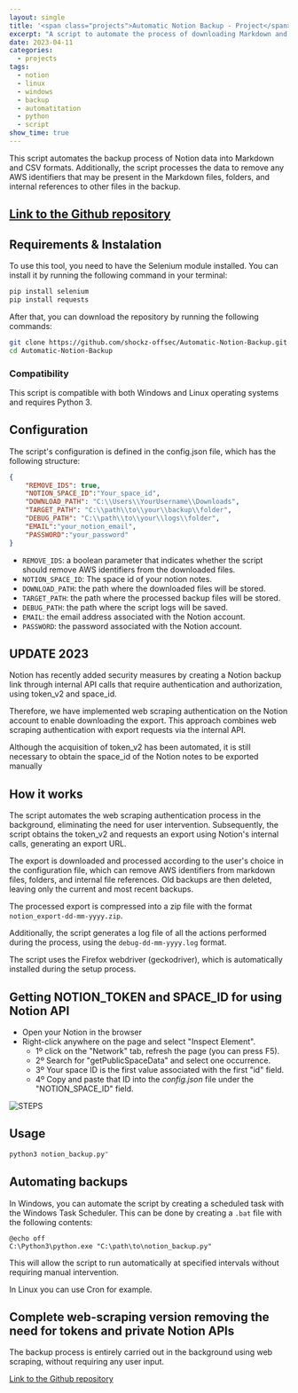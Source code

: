 ```yaml
---
layout: single
title: '<span class="projects">Automatic Notion Backup - Project</span>'
excerpt: "A script to automate the process of downloading Markdown and CSV backups of Notion. In addition, the data is processed to remove the AWS identifier present in the files."
date: 2023-04-11
categories:
  - projects
tags:  
  - notion
  - linux
  - windows
  - backup
  - automatitation
  - python
  - script
show_time: true
---
```


This script automates the backup process of Notion data into Markdown and CSV formats. Additionally, the script processes the data to remove any AWS identifiers that may be present in the Markdown files, folders, and internal references to other files in the backup.

## [Link to the Github repository](https://github.com/shockz-offsec/Automatic-Notion-Backup)

## Requirements & Instalation
To use this tool, you need to have the Selenium module installed. You can install it by running the following command in your terminal:

```bash
pip install selenium
pip install requests
```

After that, you can download the repository by running the following commands:

```bash
git clone https://github.com/shockz-offsec/Automatic-Notion-Backup.git
cd Automatic-Notion-Backup
```

### Compatibility

This script is compatible with both Windows and Linux operating systems and requires Python 3.

## Configuration

The script's configuration is defined in the config.json file, which has the following structure:

```json
{
    "REMOVE_IDS": true,
    "NOTION_SPACE_ID":"Your_space_id",
    "DOWNLOAD_PATH": "C:\\Users\\YourUsername\\Downloads",
    "TARGET_PATH": "C:\\path\\to\\your\\backup\\folder",
    "DEBUG_PATH": "C:\\path\\to\\your\\logs\\folder",
    "EMAIL":"your_notion_email",
    "PASSWORD":"your_password"
}
```

* `REMOVE_IDS`: a boolean parameter that indicates whether the script should remove AWS identifiers from the downloaded files.
* `NOTION_SPACE_ID`: The space id of your notion notes.
* `DOWNLOAD_PATH`: the path where the downloaded files will be stored.
* `TARGET_PATH`: the path where the processed backup files will be stored.
* `DEBUG_PATH`: the path where the script logs will be saved.
* `EMAIL`: the email address associated with the Notion account.
* `PASSWORD`: the password associated with the Notion account.

## UPDATE 2023
Notion has recently added security measures by creating a Notion backup link through internal API calls that require authentication and authorization, using token_v2 and space_id. 

Therefore, we have implemented web scraping authentication on the Notion account to enable downloading the export. This approach combines web scraping authentication with export requests via the internal API. 

Although the acquisition of token_v2 has been automated, it is still necessary to obtain the space_id of the Notion notes to be exported manually

## How it works

The script automates the web scraping authentication process in the background, eliminating the need for user intervention. Subsequently, the script obtains the token_v2 and requests an export using Notion's internal calls, generating an export URL. 

The export is downloaded and processed according to the user's choice in the configuration file, which can remove AWS identifiers from markdown files, folders, and internal file references. Old backups are then deleted, leaving only the current and most recent backups. 

The processed export is compressed into a zip file with the format `notion_export-dd-mm-yyyy.zip`. 

Additionally, the script generates a log file of all the actions performed during the process, using the `debug-dd-mm-yyyy.log` format.

The script uses the Firefox webdriver (geckodriver), which is automatically installed during the setup process.


## Getting NOTION_TOKEN and SPACE_ID for using Notion API

- Open your Notion in the browser
- Right-click anywhere on the page and select "Inspect Element".
  - 1º click on the "Network" tab, refresh the page (you can press F5).
  - 2º Search for "getPublicSpaceData" and select one occurrence.
  - 3º Your space ID is the first value associated with the first "id" field.
  - 4º Copy and paste that ID into the *config.json* file under the "NOTION_SPACE_ID" field.
  
![STEPS](https://user-images.githubusercontent.com/67438760/230782980-9794d5d9-1045-4f2a-923b-396b0725f255.png)

## Usage

```bash
python3 notion_backup.py"
```

## Automating backups

In Windows, you can automate the script by creating a scheduled task with the Windows Task Scheduler. This can be done by creating a `.bat` file with the following contents:

```batch
@echo off
C:\Python3\python.exe "C:\path\to\notion_backup.py"
```
This will allow the script to run automatically at specified intervals without requiring manual intervention.

In Linux you can use Cron for example.

## Complete web-scraping version removing the need for tokens and private Notion APIs

The backup process is entirely carried out in the background using web scraping, without requiring any user input.

[Link to the Github repository](https://github.com/shockz-offsec/Scraping-Notion-Backup)
